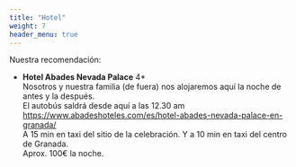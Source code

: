 ```yaml
---
title: "Hotel"
weight: 7
header_menu: true
---
```


Nuestra recomendación:

- **Hotel Abades Nevada Palace** 4\* <br />
  Nosotros y nuestra familia (de fuera) nos alojaremos aquí la noche de antes y la después. <br />
  El autobús saldrá desde aquí a las 12.30 am <br />
  https://www.abadeshoteles.com/es/hotel-abades-nevada-palace-en-granada/ <br />
  A 15 min en taxi del sitio de la celebración. Y a 10 min en taxi del centro de Granada. <br />
  Aprox. 100€ la noche.<br />
